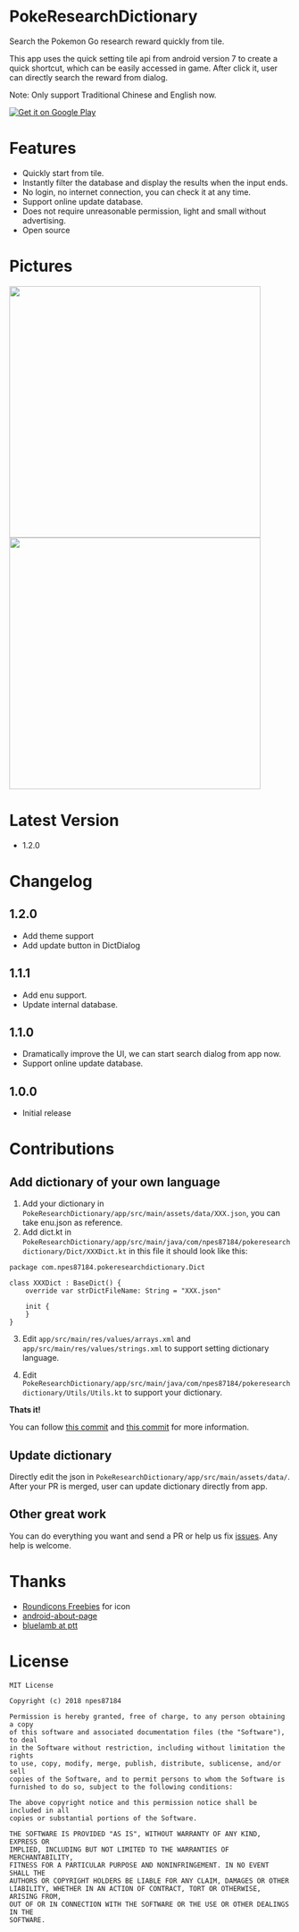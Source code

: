 PokeResearchDictionary
===
Search the Pokemon Go research reward quickly from tile.

This app uses the quick setting tile api from android version 7 to create a quick shortcut, which can be easily accessed in game. After click it, user can directly search the reward from dialog.

Note: Only support Traditional Chinese and English now.

[![Get it on Google Play](http://www.android.com/images/brand/get_it_on_play_logo_small.png)](https://play.google.com/store/apps/details?id=com.npes87184.pokeresearchdictionary)

# Features
* Quickly start from tile.
* Instantly filter the database and display the results when the input ends.
* No login, no internet connection, you can check it at any time.
* Support online update database.
* Does not require unreasonable permission, light and small without advertising.
* Open source

# Pictures
<img src="https://raw.github.com/npes87184/PokeResearchDictionary/master/img/1.png" width="450">

<img src="https://raw.github.com/npes87184/PokeResearchDictionary/master/img/2.png" width="450">

# Latest Version
* 1.2.0

# Changelog
## 1.2.0
* Add theme support
* Add update button in DictDialog

## 1.1.1
* Add enu support.
* Update internal database.

## 1.1.0
* Dramatically improve the UI, we can start search dialog from app now.
* Support online update database.

## 1.0.0
* Initial release

# Contributions
## Add dictionary of your own language

1. Add your dictionary in `PokeResearchDictionary/app/src/main/assets/data/XXX.json`, you can take enu.json as reference.
2. Add dict.kt in `PokeResearchDictionary/app/src/main/java/com/npes87184/pokeresearchdictionary/Dict/XXXDict.kt` in this file
it should look like this:
```
package com.npes87184.pokeresearchdictionary.Dict

class XXXDict : BaseDict() {
    override var strDictFileName: String = "XXX.json"

    init {
    }
}
```
3. Edit `app/src/main/res/values/arrays.xml` and `app/src/main/res/values/strings.xml` to support setting dictionary language.

4. Edit `PokeResearchDictionary/app/src/main/java/com/npes87184/pokeresearchdictionary/Utils/Utils.kt` to support your dictionary.

**Thats it!**

You can follow [this commit](https://github.com/npes87184/PokeResearchDictionary/commit/6f09721c5ce599a9e49b884dbcf157ec60916321) and [this commit](https://github.com/npes87184/PokeResearchDictionary/commit/10c8d762a97f0b9c41d38fa9468915764ec8747a) for more information.

## Update dictionary
Directly edit the json in `PokeResearchDictionary/app/src/main/assets/data/`. After your PR is merged, user can update dictionary directly from app.

## Other great work

You can do everything you want and send a PR or help us fix [issues](https://github.com/npes87184/PokeResearchDictionary/issues). Any help is welcome.

# Thanks
* [Roundicons Freebies](https://www.flaticon.com/authors/roundicons-freebies) for icon
* [android-about-page](https://github.com/medyo/android-about-page)
* [bluelamb at ptt](https://www.ptt.cc/bbs/PokemonGO/M.1522472393.A.35E.html)

# License
```
MIT License

Copyright (c) 2018 npes87184

Permission is hereby granted, free of charge, to any person obtaining a copy
of this software and associated documentation files (the "Software"), to deal
in the Software without restriction, including without limitation the rights
to use, copy, modify, merge, publish, distribute, sublicense, and/or sell
copies of the Software, and to permit persons to whom the Software is
furnished to do so, subject to the following conditions:

The above copyright notice and this permission notice shall be included in all
copies or substantial portions of the Software.

THE SOFTWARE IS PROVIDED "AS IS", WITHOUT WARRANTY OF ANY KIND, EXPRESS OR
IMPLIED, INCLUDING BUT NOT LIMITED TO THE WARRANTIES OF MERCHANTABILITY,
FITNESS FOR A PARTICULAR PURPOSE AND NONINFRINGEMENT. IN NO EVENT SHALL THE
AUTHORS OR COPYRIGHT HOLDERS BE LIABLE FOR ANY CLAIM, DAMAGES OR OTHER
LIABILITY, WHETHER IN AN ACTION OF CONTRACT, TORT OR OTHERWISE, ARISING FROM,
OUT OF OR IN CONNECTION WITH THE SOFTWARE OR THE USE OR OTHER DEALINGS IN THE
SOFTWARE.
```
